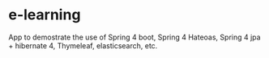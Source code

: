 # e-learning
App to demostrate the use of Spring 4 boot, Spring 4 Hateoas, Spring 4 jpa + hibernate 4, Thymeleaf, elasticsearch, etc.
